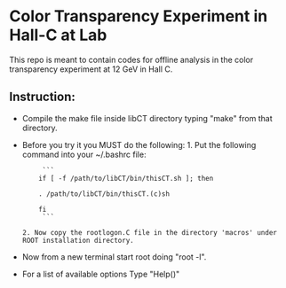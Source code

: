 Color Transparency Experiment in Hall-C at Lab
==================================================

This repo is meant to contain codes for offline analysis in the color transparency experiment at 12 GeV in Hall C. 

Instruction:
--------------
* Compile the make file inside libCT directory typing "make" from that directory.
* Before you try it you MUST do the following:
      1. Put the following command into your ~/.bashrc file:

           ```
	      if [ -f /path/to/libCT/bin/thisCT.sh ]; then

	      . /path/to/libCT/bin/thisCT.(c)sh

	      fi
           ```

	  2. Now copy the rootlogon.C file in the directory 'macros' under ROOT installation directory.  
	  
* Now from a new terminal start root doing "root -l".
* For a list of available options Type "Help()"
